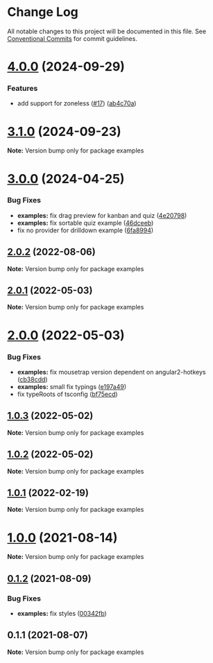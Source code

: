 # Change Log

All notable changes to this project will be documented in this file.
See [Conventional Commits](https://conventionalcommits.org) for commit guidelines.

# [4.0.0](https://github.com/ng-dnd/ng-dnd/compare/v3.1.0...v4.0.0) (2024-09-29)


### Features

* add support for zoneless ([#17](https://github.com/ng-dnd/ng-dnd/issues/17)) ([ab4c70a](https://github.com/ng-dnd/ng-dnd/commit/ab4c70adc6f8e9aa8f6f1aa90822be45600d82c6))





# [3.1.0](https://github.com/ng-dnd/ng-dnd/compare/v3.0.0...v3.1.0) (2024-09-23)

**Note:** Version bump only for package examples





# [3.0.0](https://github.com/ng-dnd/ng-dnd/compare/v2.0.2...v3.0.0) (2024-04-25)


### Bug Fixes

* **examples:** fix drag preview for kanban and quiz ([4e20798](https://github.com/ng-dnd/ng-dnd/commit/4e207983dd008535549442e272e91554fe29ec7c))
* **examples:** fix sortable quiz example ([46dceeb](https://github.com/ng-dnd/ng-dnd/commit/46dceebd7dbd5e36ad7922a421e798b7d1a0c758))
* fix no provider for drilldown example ([6fa8994](https://github.com/ng-dnd/ng-dnd/commit/6fa89948ebd19a1a044ccf3d5b811d1f2921ce5c))





## [2.0.2](https://github.com/ng-dnd/ng-dnd/compare/v2.0.1...v2.0.2) (2022-08-06)

**Note:** Version bump only for package examples





## [2.0.1](https://github.com/ng-dnd/ng-dnd/compare/v2.0.0...v2.0.1) (2022-05-03)

**Note:** Version bump only for package examples





# [2.0.0](https://github.com/ng-dnd/ng-dnd/compare/v1.0.3...v2.0.0) (2022-05-03)


### Bug Fixes

* **examples:** fix mousetrap version dependent on angular2-hotkeys ([cb38cdd](https://github.com/ng-dnd/ng-dnd/commit/cb38cdd502fe48a722ef29f8daeb76ba7c63ee1e))
* **examples:** small fix typings ([e197a49](https://github.com/ng-dnd/ng-dnd/commit/e197a494b4dde21e8640d27acaa589225330e80b))
* fix typeRoots of tsconfig ([bf75ecd](https://github.com/ng-dnd/ng-dnd/commit/bf75ecd208aa23c84bb83671cc219c81abbe0a90))





## [1.0.3](https://github.com/ng-dnd/ng-dnd/compare/v1.0.2...v1.0.3) (2022-05-02)

**Note:** Version bump only for package examples





## [1.0.2](https://github.com/ng-dnd/ng-dnd/compare/v1.0.1...v1.0.2) (2022-05-02)

**Note:** Version bump only for package examples





## [1.0.1](https://github.com/ng-dnd/ng-dnd/compare/v1.0.0...v1.0.1) (2022-02-19)

**Note:** Version bump only for package examples





# [1.0.0](https://github.com/ng-dnd/ng-dnd/compare/v0.1.2...v1.0.0) (2021-08-14)

**Note:** Version bump only for package examples





## [0.1.2](https://github.com/ng-dnd/ng-dnd/compare/v0.1.1...v0.1.2) (2021-08-09)


### Bug Fixes

* **examples:** fix styles ([00342fb](https://github.com/ng-dnd/ng-dnd/commit/00342fb776e3a685115cf862b761ee341329cf1c))





## 0.1.1 (2021-08-07)

**Note:** Version bump only for package examples
